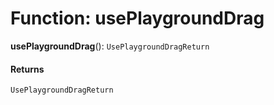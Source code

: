# Function: usePlaygroundDrag

**usePlaygroundDrag**(): `UsePlaygroundDragReturn`

#### Returns

`UsePlaygroundDragReturn`
